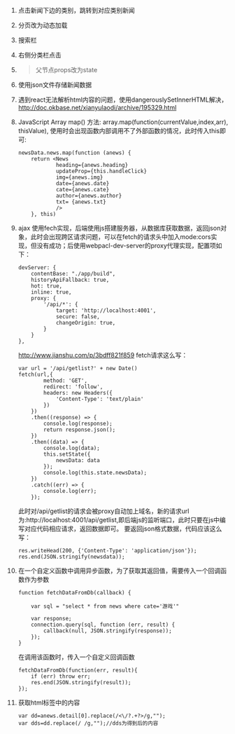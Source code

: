 1. 点击新闻下边的类别，跳转到对应类别新闻
2. 分页改为动态加载
3. 搜索栏
4. 右侧分类栏点击
5. > 父节点props改为state 

6. 使用json文件存储新闻数据
7. 遇到react无法解析html内容的问题，使用dangerouslySetInnerHTML解决，http://doc.okbase.net/xianyulaodi/archive/195329.html
8. JavaScript Array map() 方法: array.map(function(currentValue,index,arr), thisValue), 使用时会出现函数内部调用不了外部函数的情况，此时传入this即可:
    ```
    newsData.news.map(function (anews) {
        return <News 
                heading={anews.heading}
                updateProp={this.handleClick}
                img={anews.img}
                date={anews.date}
                cate={anews.cate}
                author={anews.author}
                txt= {anews.txt}
                />
        }, this)
    ```
9. ajax 使用fech实现，后端使用js搭建服务器，从数据库获取数据，返回json对象，此时会出现跨区请求问题，可以在fetch的请求头中加入mode:cors实现，但没有成功；后使用webpacl-dev-server的proxy代理实现，配置项如下：
    ```
    devServer: {
        contentBase: "./app/build",
        historyApiFallback: true,
        hot: true,
        inline: true,
        proxy: {
            '/api/*': {
                target: 'http://localhost:4001',
                secure: false,
                changeOrigin: true,
            }
        }
    },
    ```
    http://www.jianshu.com/p/3bdff821f859
    fetch请求这么写：
    ```
    var url = '/api/getlist?' + new Date()
    fetch(url,{
            method: 'GET', 
            redirect: 'follow',
            headers: new Headers({
                'Content-Type': 'text/plain'
            })
        })
        .then((response) => {
            console.log(response);
            return response.json();
        })
        .then((data) => {
            console.log(data);
            this.setState({
                newsData: data
            });
            console.log(this.state.newsData);
        })
        .catch((err) => {
            console.log(err);
        });
    ```
    此时对/api/getlist的请求会被proxy自动加上域名，新的请求url为:http://localhost:4001/api/getlist,即后端js的监听端口，此时只要在js中编写对应代码相应请求，返回数据即可。
    要返回json格式数据，代码应该这么写：
    ```
    res.writeHead(200, {'Content-Type': 'application/json'});
    res.end(JSON.stringify(newsdata));
   ```

10. 在一个自定义函数中调用异步函数，为了获取其返回值，需要传入一个回调函数作为参数
    ```
    function fetchDataFromDb(callback) {

        var sql = "select * from news where cate='游戏'"
        
        var response;
        connection.query(sql, function (err, result) {
            callback(null, JSON.stringify(response));
        });
    }
    ```
    在调用该函数时，传入一个自定义回调函数
    ```
    fetchDataFromDb(function(err, result){
        if (err) throw err;
        res.end(JSON.stringify(result));
    });
    ```

11. 获取html标签中的内容
    ```
    var dd=anews.detail[0].replace(/<\/?.+?>/g,"");
    var dds=dd.replace(/ /g,"");//dds为得到后的内容
    ```
